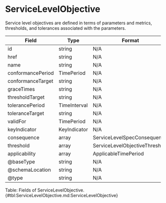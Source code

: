 <!--
    ATTENTION: This file was generated via gradle!
               Do NOT manually edit this file! Any such changes will be overwritten!
-->

# ServiceLevelObjective

Service level objectives are defined in terms of parameters and metrics, thresholds, and tolerances associated with the parameters.

| Field | Type | Format | Required |
|-------|---|--------|---|
| id | string | N/A | No |
| href | string | N/A | No |
| name | string | N/A | No |
| conformancePeriod | TimePeriod | N/A | No |
| conformanceTarget | string | N/A | No |
| graceTimes | string | N/A | No |
| thresholdTarget | string | N/A | No |
| tolerancePeriod | TimeInterval | N/A | No |
| toleranceTarget | string | N/A | No |
| validFor | TimePeriod | N/A | No |
| keyIndicator | KeyIndicator | N/A | No |
| consequence | array | ServiceLevelSpecConsequence | No |
| threshold | array | ServiceLevelObjectiveThreshold | No |
| applicability | array | ApplicableTimePeriod | No |
| \@baseType | string | N/A | No |
| \@schemaLocation | string | N/A | No |
| \@type | string | N/A | No |

Table: Fields of ServiceLevelObjective. {#tbl:ServiceLevelObjective.md:ServiceLevelObjective}
